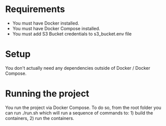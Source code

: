 # Requirements
- You must have Docker installed.
- You must have Docker Compose installed.
- You must add S3 Bucket credentials to s3_bucket.env file

# Setup
You don't actually need any dependencies outside of Docker / Docker Compose.

# Running the project
You run the project via Docker Compose. To do so, from the root folder you can run ./run.sh which will run a sequence of commands to: 1) build the containers, 2) run the containers.